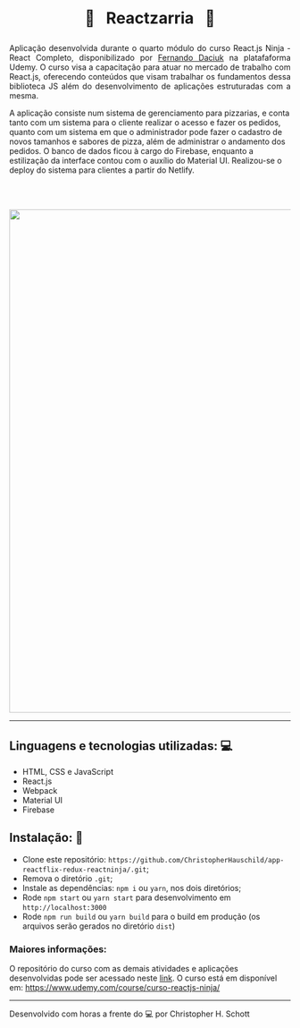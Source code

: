 # <p align="center"> :pizza: &nbsp; Reactzarria &nbsp; :pizza: </p>

<p align="justify">
Aplicação desenvolvida durante o quarto módulo do curso React.js Ninja - React Completo, disponibilizado por <a href="https://github.com/fdaciuk">Fernando Daciuk</a> na platafaforma Udemy. O curso visa a capacitação para atuar no mercado de trabalho com React.js, oferecendo conteúdos que visam trabalhar os fundamentos dessa biblioteca JS além do desenvolvimento de aplicações estruturadas com a mesma.

A aplicação consiste num sistema de gerenciamento para pizzarias, e conta tanto com um sistema para o cliente realizar o acesso e fazer os pedidos, quanto com um sistema em que o administrador pode fazer o cadastro de novos tamanhos e sabores de pizza, além de administrar o andamento dos pedidos.
O banco de dados ficou à cargo do Firebase, enquanto a estilização da interface contou com o auxílio do Material UI. Realizou-se o deploy do sistema para clientes a partir do Netlify.
</p> <br /><br />

<p align="center">
  <img width="900px" src="https://github.com/ChristopherHauschild/curso-react-ninja/blob/master/M04/reactzzaria/RZR.gif?raw=true" />
 </p>

<hr>

## Linguagens e tecnologias utilizadas: :computer:

<ul list-style="none">
  <li> HTML, CSS e JavaScript </li>
  <li> React.js </li>
  <li> Webpack </li>
  <li> Material UI </li>
  <li> Firebase </li>
</ul>


## Instalação: :rocket:

- Clone este repositório: `https://github.com/ChristopherHauschild/app-reactflix-redux-reactninja/.git`;
- Remova o diretório `.git`;
- Instale as dependências: `npm i` ou `yarn`, nos dois diretórios;
- Rode `npm start` ou `yarn start` para desenvolvimento em `http://localhost:3000`
- Rode `npm run build` ou `yarn build` para o build em produção (os arquivos serão gerados no diretório `dist`)

### Maiores informações:

O repositório do curso com as demais atividades e aplicações desenvolvidas pode ser acessado neste <a href="https://github.com/ChristopherHauschild/curso-react-ninja">link</a>. O curso está em disponível em: https://www.udemy.com/course/curso-reactjs-ninja/

<hr>

Desenvolvido com horas a frente do :computer: por Christopher H. Schott
